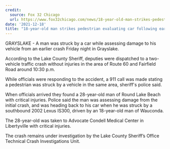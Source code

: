 ```yaml
---
credit:
  source: Fox 32 Chicago
  url: https://www.fox32chicago.com/news/18-year-old-man-strikes-pedestrian-evaluating-car-following-earlier-crash-in-grayslake
date: '2021-12-18'
title: "18-year-old man strikes pedestrian evaluating car following earlier crash in Grayslake"
---
```

GRAYSLAKE - A man was struck by a car while assessing damage to his vehicle from an earlier crash Friday night in Grayslake. 

According to the Lake County Sheriff, deputies were dispatched to a two-vehicle traffic crash without injuries in the area of Route 60 and Fairfield Road around 10:30 p.m.

While officials were responding to the accident, a 911 call was made stating a pedestrian was struck by a vehicle in the same area, sheriff's police said. 

When officials arrived they found a 28-year-old man of Round Lake Beach with critical injuries. Police said the man was assessing damage from the initial crash, and was heading back to his car when he was struck by a southbound 2002 Lexus IS300, driven by an 18-year-old man of Wauconda.

The 28-year-old was taken to Advocate Condell Medical Center in Libertyville with critical injuries.

The crash remains under investigation by the Lake County Sheriff’s Office Technical Crash Investigations Unit.

